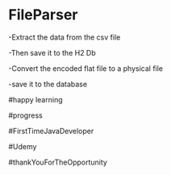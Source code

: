 # FileParser

-Extract the data from the csv file

-Then save it to the H2 Db

-Convert the encoded flat file to a physical file

-save it to the database

#happy learning

#progress

#FirstTimeJavaDeveloper

#Udemy

#thankYouForTheOpportunity

